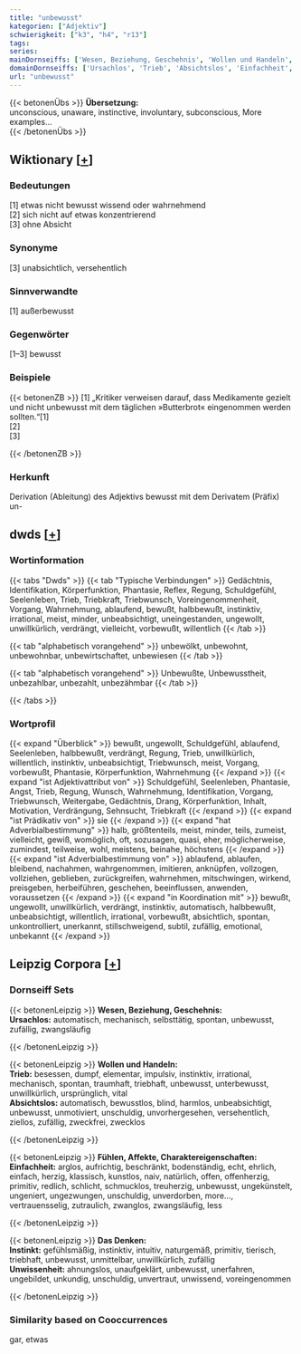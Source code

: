 ```yaml
---
title: "unbewusst"
kategorien: ["Adjektiv"]
schwierigkeit: ["k3", "h4", "r13"]
tags:
series:
mainDornseiffs: ['Wesen, Beziehung, Geschehnis', 'Wollen und Handeln', 'Fühlen, Affekte, Charaktereigenschaften', 'Das Denken']
domainDornseiffs: ['Ursachlos', 'Trieb', 'Absichtslos', 'Einfachheit', 'Instinkt', 'Unwissenheit']
url: "unbewusst"
---
```


{{< betonenÜbs >}}
**Übersetzung:**  
unconscious, unaware, instinctive, involuntary, subconscious, More examples...  
{{< /betonenÜbs >}}

## Wiktionary [[+](https://de.wiktionary.org/wiki/unbewusst)]

### Bedeutungen
[1] etwas nicht bewusst wissend oder wahrnehmend  
[2] sich nicht auf etwas konzentrierend  
[3] ohne Absicht  

### Synonyme
[3] unabsichtlich, versehentlich  

### Sinnverwandte
[1] außerbewusst  

### Gegenwörter
[1–3] bewusst  

### Beispiele
{{< betonenZB >}}
[1] „Kritiker verweisen darauf, dass Medikamente gezielt und nicht unbewusst mit dem täglichen »Butterbrot« eingenommen werden sollten.“[1]  
[2]  
[3]  

{{< /betonenZB >}}
### Herkunft
Derivation (Ableitung) des Adjektivs bewusst mit dem Derivatem (Präfix) un-  



## dwds [[+](https://www.dwds.de/wb/unbewusst)]

### Wortinformation
{{< tabs "Dwds" >}}
{{< tab "Typische Verbindungen" >}}
Gedächtnis, Identifikation, Körperfunktion, Phantasie, Reflex, Regung, Schuldgefühl, Seelenleben, Trieb, Triebkraft, Triebwunsch, Voreingenommenheit, Vorgang, Wahrnehmung, ablaufend, bewußt, halbbewußt, instinktiv, irrational, meist, minder, unbeabsichtigt, uneingestanden, ungewollt, unwillkürlich, verdrängt, vielleicht, vorbewußt, willentlich
{{< /tab >}}

{{< tab "alphabetisch vorangehend" >}}
unbewölkt, unbewohnt, unbewohnbar, unbewirtschaftet, unbewiesen
{{< /tab >}}

{{< tab "alphabetisch vorangehend" >}}
Unbewußte, Unbewusstheit, unbezahlbar, unbezahlt, unbezähmbar
{{< /tab >}}

{{< /tabs >}}

### Wortprofil
{{< expand "Überblick" >}} bewußt, ungewollt, Schuldgefühl, ablaufend, Seelenleben, halbbewußt, verdrängt, Regung, Trieb, unwillkürlich, willentlich, instinktiv, unbeabsichtigt, Triebwunsch, meist, Vorgang, vorbewußt, Phantasie, Körperfunktion, Wahrnehmung {{< /expand >}}
{{< expand "ist Adjektivattribut von" >}} Schuldgefühl, Seelenleben, Phantasie, Angst, Trieb, Regung, Wunsch, Wahrnehmung, Identifikation, Vorgang, Triebwunsch, Weitergabe, Gedächtnis, Drang, Körperfunktion, Inhalt, Motivation, Verdrängung, Sehnsucht, Triebkraft {{< /expand >}}
{{< expand "ist Prädikativ von" >}} sie {{< /expand >}}
{{< expand "hat Adverbialbestimmung" >}} halb, größtenteils, meist, minder, teils, zumeist, vielleicht, gewiß, womöglich, oft, sozusagen, quasi, eher, möglicherweise, zumindest, teilweise, wohl, meistens, beinahe, höchstens {{< /expand >}}
{{< expand "ist Adverbialbestimmung von" >}} ablaufend, ablaufen, bleibend, nachahmen, wahrgenommen, imitieren, anknüpfen, vollzogen, vollziehen, geblieben, zurückgreifen, wahrnehmen, mitschwingen, wirkend, preisgeben, herbeiführen, geschehen, beeinflussen, anwenden, voraussetzen {{< /expand >}}
{{< expand "in Koordination mit" >}} bewußt, ungewollt, unwillkürlich, verdrängt, instinktiv, automatisch, halbbewußt, unbeabsichtigt, willentlich, irrational, vorbewußt, absichtlich, spontan, unkontrolliert, unerkannt, stillschweigend, subtil, zufällig, emotional, unbekannt {{< /expand >}}

## Leipzig Corpora [[+](https://corpora.uni-leipzig.de/en/res?word=unbewusst&corpusId=deu_newscrawl-public_2018)]

### Dornseiff Sets
{{< betonenLeipzig >}}
**Wesen, Beziehung, Geschehnis:**  
**Ursachlos:** automatisch, mechanisch, selbsttätig, spontan, unbewusst, zufällig, zwangsläufig  

{{< /betonenLeipzig >}}


{{< betonenLeipzig >}}
**Wollen und Handeln:**  
**Trieb:** besessen, dumpf, elementar, impulsiv, instinktiv, irrational, mechanisch, spontan, traumhaft, triebhaft, unbewusst, unterbewusst, unwillkürlich, ursprünglich, vital  
**Absichtslos:** automatisch, bewusstlos, blind, harmlos, unbeabsichtigt, unbewusst, unmotiviert, unschuldig, unvorhergesehen, versehentlich, ziellos, zufällig, zweckfrei, zwecklos  

{{< /betonenLeipzig >}}


{{< betonenLeipzig >}}
**Fühlen, Affekte, Charaktereigenschaften:**  
**Einfachheit:** arglos, aufrichtig, beschränkt, bodenständig, echt, ehrlich, einfach, herzig, klassisch, kunstlos, naiv, natürlich, offen, offenherzig, primitiv, redlich, schlicht, schmucklos, treuherzig, unbewusst, ungekünstelt, ungeniert, ungezwungen, unschuldig, unverdorben, more..., vertrauensselig, zutraulich, zwanglos, zwangsläufig, less  

{{< /betonenLeipzig >}}


{{< betonenLeipzig >}}
**Das Denken:**  
**Instinkt:** gefühlsmäßig, instinktiv, intuitiv, naturgemäß, primitiv, tierisch, triebhaft, unbewusst, unmittelbar, unwillkürlich, zufällig  
**Unwissenheit:** ahnungslos, unaufgeklärt, unbewusst, unerfahren, ungebildet, unkundig, unschuldig, unvertraut, unwissend, voreingenommen  

{{< /betonenLeipzig >}}

### Similarity based on Cooccurrences
gar, etwas

